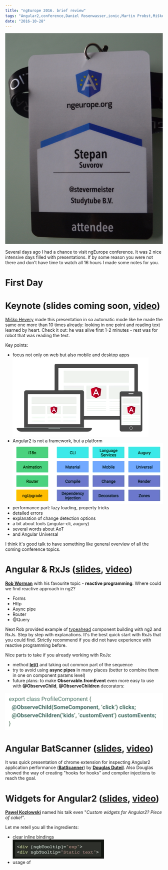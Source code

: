 ```yaml
---
title: "ngEurope 2016. brief review"
tags: "Angular2,conference,Daniel Rosenwasser,ionic,Martin Probst,Miško Hevery,ngEurope,Paris,Pawel Kozlowski,Rob Worman,RxJs,Tero Parviainen,Возможно будет интересно"
date: "2016-10-28"
---
```


![](images/DSC_8298.jpg)

Several days ago I had a chance to visit ngEurope conference. It was 2 nice intensive days filled with presentations. If by some reason you were not there and don't have time to watch all 16 hours I made some notes for you.

# First Day

# Keynote (slides coming soon, [video](https://www.youtube.com/watch?v=wpxnU62mNJ4))

[Miško Hevery](https://twitter.com/mhevery) made this presentation in so automatic mode like he made the same one more than 10 times already: looking in one point and reading text learned by heart. Check it out: he was alive first 1-2 minutes - rest was for robot that was reading the text.

Key points:

- focus not only on web but also mobile and desktop apps![angular-mobile-desktop](images/Screen-Shot-2016-10-29-at-18.30.47.png)
- Angular2 is not a framework, but a platform![angular2 platform](images/Screen-Shot-2016-10-29-at-18.32.09.png)
- performance part: lazy loading, property tricks
- detailed errors
- explanation of change detection options
- a bit about tools (angular-cli, augury)
- several words about AoT
- and Angular Universal

I think it's good talk to have something like general overview of all the coming conference topics.

# Angular & RxJs ([slides](https://docs.google.com/presentation/d/1Q4raWgWEkhJsPNWD9O_67kIc3PtkwebppqRFhFPKQVE/edit#slide=id.p), [video](https://www.youtube.com/watch?v=WWR9nxVx1ec))

**[Rob Worman](https://twitter.com/robwormald)** with his favourite topic - **reactive programming**. Where could we find reactive approach in ng2?

- Forms
- Http
- Async pipe
- Router
- @Query

Next Rob provided example of [typeahead](https://twitter.github.io/typeahead.js/) component building with ng2 and RxJs. Step by step with explanations. It's the best quick start with RxJs that you could find. Strictly recommend if you did not have experience with reactive programming before.

Nice parts to take if you already working with RxJs:

- method **[let()](https://github.com/Reactive-Extensions/RxJS/blob/master/doc/api/core/operators/let.md)** and taking out common part of the sequence
- try to avoid using **async pipes** in many places (better to combine them in one on component params level)
- future plans: to make **Observable.fromEvent** even more easy to use with **@ObserveChild**, **@ObserveChildren** decorators:

![observeChild-decorator](images/Screen-Shot-2016-10-30-at-11.38.15.png)

# Angular BatScanner ([slides](https://docs.google.com/presentation/d/15zkae091b57jYbYTwOyv0uO-13KpYqs3_DI_dsU5CRA/edit?usp=drive_web), [video](https://www.youtube.com/watch?v=2DHpmyFWULQ))

It was quick presentation of chrome extension for inspecting Angular2 application performance (**[BatScanner](https://chrome.google.com/webstore/detail/angular-batscanner/gcngciildkejiapchdgpcniflijoiadf)**) by **[Douglas Duteil](https://twitter.com/douglasduteil)**. Also Douglas showed the way of creating "hooks for hooks" and compiler injections to reach the goal.

# Widgets for Angular2 ([slides](https://pkozlowski-opensource.github.io/ng-europe-2016), [video](https://www.youtube.com/watch?v=l8OHU-TEG7g))

**[Pawel Kozlowski](https://twitter.com/pkozlowski_os)** named his talk even "_Custom widgets for Angular2? Piece of cake!_".

Let me retell you all the ingredients:

- clear inline bindings                                                     ![clear-bindings](images/Screen-Shot-2016-10-30-at-15.39.55.png)
- usage of **[<template> tag](https://developer.mozilla.org/en/docs/Web/HTML/Element/template)**
- css encapsulation
- rxjs
- ngZone for async update of the DOM
- nice template shortcuts                                  ![ng2-template-shortcuts](images/Screen-Shot-2016-10-30-at-15.58.44.png)
- change detection strategies
- server side rendering
- animations
- UI-toolkit ([ng-bootstap](https://ng-bootstrap.github.io/#/home))

# Data science with angular ([video](https://www.youtube.com/watch?v=ZVEp9K_cynU&list=PLhc_bKwZngxW87YmkOpe77reW9N958qFN&index=8))

Pretty funny speaker, [Ari Lerner](https://twitter.com/auser). His virtual machine with slides crashed and after some unsuccessful tries we switched to next(Unit Tests) speaker.

# Unit Tests for Angular2 Applications([slides](https://docs.google.com/presentation/d/1fFxQvx2WHFPqR4piq0oWgKBuSMvrCwc1vfYggHlYEbQ/edit#slide=id.p), [video](https://www.youtube.com/watch?v=dVtDnvTLaIo))

Frankly speaking did not get [Vikram Subramanian](https://twitter.com/vikerman) presentation: for developers who already worked with ng2 unit-tests it should be obvious, but for the rest it was not clear enough.

May be it was extra difficulty to focus on subject because of previous presentation confusion.

# Embedded hybrid features in Mobile Banking App ([video](https://www.youtube.com/watch?v=kmNRgOLZhXQ&list=PLhc_bKwZngxW87YmkOpe77reW9N958qFN&index=6))

I would say that [Willem Veelenturf](https://twitter.com/wilmveel) presented not really technical topic. His experience how they make ionic application with the same performance as native app and the main idea(if I'm not mistaken) that they created own cordova plugins and integrate them with existing ionic app. And it was a statement that ING baking app(that they made) is the best in Netherlands. Sorry Willem, but it's obvious that ABN AMRO mobile app is the best in NL ;)

# Security in Angular2 ([video](https://www.youtube.com/watch?v=WN-XczmI-LY&list=PLhc_bKwZngxW87YmkOpe77reW9N958qFN&index=7))

[Martin Probst](https://twitter.com/martin_probst) and [Raphaël Jamet](https://twitter.com/7261706861656c) provided nice hints how Angular2 helps you to prevent XSS vulnerabilities and how not to brake it.

It was all about sanitizing the data. And it's good for all of us that Angular provides sanitizer from box. More over it knows about different contexts and it will not try to sanitize "<script>" tag if it's URL resource.

![security-contexts](images/Screen-Shot-2016-11-05-at-16.28.11.png)

But sometimes you need to output content that can not be sanitized by Angular, for example you want to place youtube video(that is not provided from your domain) on your site. In this case you need to do sanitization yourself, and don't be lazy by just using **_bypassSecurityTrustResourceUrl_** method to switch of Angular one!

# Gettings to Angular2 (slides coming soon, [video](https://www.youtube.com/watch?v=2b-tEis9k4M&list=PLhc_bKwZngxW87YmkOpe77reW9N958qFN&index=10))

It was a talk by [Jen Bourey](https://twitter.com/jbourey) about **ng1/ng2** migration. Most part of the presentation was about **ngUpgrade** tool. And the most efficient way - page oriented upgrade:![](images/Screen-Shot-2017-01-07-at-18.00.37.png)

and it's possible with parallel routing:

![](images/Screen-Shot-2017-01-07-at-18.03.00.png)

Everything had been shown on live demo together with lazy loading.

**!important**: **$compile** service will not work if you try to update ng1 directive to ng2.

[ngupgrade-example](https://github.com/bourey/ngupgrade-example) on github.

**UPD**: nice article by Victor Savkin - [Migrating Angular 1 Applications to Angular 2 in 5 Simple Steps](https://vsavkin.com/migrating-angular-1-applications-to-angular-2-in-5-simple-steps-40621800a25b#.rymu2uexu).

# Typescript latest ([video](https://www.youtube.com/watch?v=o8YI2hvassE&list=PLhc_bKwZngxW87YmkOpe77reW9N958qFN&index=9))

The most part of the talk by [Daniel Rosenwasser](https://twitter.com/drosenwasser) was about why we should use Typescript, but not about new features as title said. It was live coding where Daniel showed that you should not be afraid of Typescript and it's really easy to switch from EcmaScript 2015. And then it was angular1 example how to write it with Typescript. And finally at the end of the talk we started with new features:

- easy types with **@types**
- nullable types

and for **TS2.1**:

- async/await
- [Object Rest & Spread](http://www.typescriptlang.org/play/#src=let%20someArray%20%3D%20%5B1%2C%202%2C%203%2C%204%2C%205%5D%3B%0D%0Alet%20someObject%20%3D%20%7B%20a%3A%201%2C%20b%3A%202%2C%20c%3A%203%2C%20d%3A%204%2C%20e%3A%205%7D%3B%0D%0A%0D%0Alet%20copyOfSomeArray%20%3D%20%5B%20...someArray%20%5D%3B%0D%0Alet%20copyOfSomeObject%20%3D%20%7B%20...someObject%20%7D%3B%0D%0A%0D%0Alet%20concatOfArrays%20%3D%20%5B...someArray%2C%20...someArray%5D%3B%0D%0Alet%20mergeOfObjects%20%3D%20%7B...someObject%2C%20...someObject%20%7D%3B%0D%0A%0D%0Alet%20%5Ba1%2C%20b1%2C%20c1%2C%20...rest1%5D%20%3D%20someArray%3B%0D%0Alet%20%7Ba2%2C%20b2%2C%20c2%2C%20...rest2%7D%20%3D%20someObject%3B):
    - copy
    - merge/concat
    - destructure

# AngularFire2 and you (slides coming soon, [video](https://www.youtube.com/watch?v=uLzMOaFt6vc&list=PLhc_bKwZngxW87YmkOpe77reW9N958qFN&index=11))

[Erik Haddad](https://twitter.com/erikhaddad) just made promotion for **Firebase**. Nothing new. May be it could be nice intro for developers who are just starting with Firebase.

And, yes, **AngularFire2** has reactive approach based on **Observables** that's nice!

# Second Day

## Angular CLI & You ([video](https://www.youtube.com/watch?v=LN2xvQqAo-g))

It was a story from **[Hans Larsen](https://twitter.com/hanslatwork)** that started with explanation how painful was the process of working with ng1 environment.

And with angular-cli you everything from box:

- ng new
- ng build
- ng serve
- ng test/ ng e2e
- ng generate ...  - that will do not only code scaffolding for you but also all the imports

So:

- compile SASS/LESS
- TypeScript transpiration
- Building
- Asset optimisation
- Live reload via websockets
- Environment file(dev/prod configuration)
- Also!: AoT and Tree Shacking

And some words what's coming:

- FASTER
- Split CLI and Toolkit
- Refactoring tools (mostly for updating Angular versions)
- Addons and scripting
- Library development

And after the presentation I also asked Hans about future plans for creating ng2 module library that could be easily integrated into cli, so you can install and apply any ng2 3rd party module by one command like:

ng install material

but unfortunately there are still no plans of doing it in nearest future.

## Angular2 Applications with Augury ([video](https://www.youtube.com/watch?v=YaDFDGS3EFM))

It was introduction of the most powerful(current moment) chrome extension to debug and analyse Angular2 applications - [**Augury**](https://augury.angular.io/) by **[Vanessa Yuen](https://twitter.com/vanessayuenn)**. She announced this tool like "not just a debugger"

So what does it do for you:

- component relations
- detailed component info & editable properties
- dependancy diagram
- change detection strategy
- router structure

After it was live demo with debugger Fish Game and explanation what is under the hood of Augury: it's build with Angular2 and with using its debug API.

Roadmap:

- bugfix
- injector graph improvements
- native platform support

## Getting Universal with Angular2 ([video](https://www.youtube.com/watch?v=faWCLmYsFQ8))

**[Wassim Chegham](https://twitter.com/manekinekko)** explained what is **Angular Universal** and when should we care about server side.

Why:

- SEO
- link preview (for social media)
- **web app gap** (or first page rendering)

How to sync the state between first page rendered on server and real spa? It's manager by special script **preboot.js** that records all the events before single page application is loaded and tries to reproduce it after.

To start:

\[javascript\] import { UniversalModule } from 'angular2-universal/browser' \[/javascript\]

and for server side:

\[javascript\] import { UniversalModule } from 'angular2-universal/node' \[/javascript\]

There are a lot of renders for different node frameworks, for example **express**.

There is [Angular-Universal node starter](https://github.com/angular/universal-starter).

**Angular-cli** support is coming soon.

## From UI-Router to Component Router (slides coming soon, [video](https://www.youtube.com/watch?v=vQFImWHxCDM))

Very good structured talk about routers by **[Nir Kaufman](https://twitter.com/nirkaufman)**, really recommend you to watch this presentation have more deep understanding of routers in general:

- states
- use hash
- tracing events
- template syntax
- nested states + lazy loading
- parameters + Observables
- resolve
- extra data
- events
- guards
- multiple views

Book to read - [Angular Router by Victor Savkin](https://leanpub.com/router)

## Reactive Music Apps in Angular and RxJs ([video](https://www.youtube.com/watch?v=-fPyfSAEZgk))

It's difficult to resume presentation of [Tero Parviainen](https://twitter.com/teropa), you just need to watch it!

He took patters from [Terry Riley "In C"](https://www.youtube.com/watch?v=yNi0bukYRnA) and with ng2 and RxJs made visualised music box out of it.

![](images/Screen-Shot-2017-01-08-at-18.27.00.png)

[Demo](http://teropa.info/in-c/) and [code](https://github.com/teropa/in-c).

## ngAnimate2 = Layouts + Animation ([video](https://www.youtube.com/watch?v=NGNE7LMd9VY))

[**Matias Niemelä**](https://twitter.com/yearofmoo) uncovered ng2 animation magic. Basics is:

- defined inside **@Component**
- **DSL**(Domain Specific Language) - animation syntax
- animation triggers are **State-based**

Example:

\[javascript\] @Component({ animations: \[ trigger('myAnimation'), \[ transition('\* =&amp;amp;amp;gt; \*', \[ style({opacity:0}), animate(1000, { opacity: 1 }) \]) \]\], template: \`<div \[@myAnimation\]="state">...</div>\` }) class Cmp {} \[/javascript\]

Animations have callbacks:

- (**@animation.start**)="onStart($event)"
- (**@animation.done**)="onDone($event)"

Coming soon:

- styling with CSS classes - style('.invisible')
- query() + select()
- css parser
- renderer/js integration
- immediate canceling

If you just started with angular2 animations I really recommend to watch the presentation: it's less than 20min but it contains material for several hours of intensive learning. May be Matias expected to have more time for talk, because he was sliding the slides so fast that I guess most past of the audience got lost the focus very soon.

Demo [source code](https://github.com/matsko/ng2eu-2016-code).

## Evolution of Web on Mobile ([video](https://www.youtube.com/watch?v=7rzjmsUBmFQ))

I found presentation [Adam Bradley](https://twitter.com/@adamdbradley) not interesting at all. I expected more from the lead of Ionic platform. "_cars history, web/js history, now days mobiles, browsers, js much faster, bottleneck - network_" - that's all you need to know from this speech.

## You will learn RxJs (slides coming soon, [video](https://www.youtube.com/watch?v=uQ1zhJHclvs))

A lot of live coding from [**André Staltz**](https://twitter.com/@andrestaltz) to build own **RxJs** library. All types of callbacks we could group in 3: **next**, **error**, **complete**, if we combine all 3 into one object and call it observer:

\[javascript\] const observer = { next: () => {}, error: () => {}, complete: () => {} } \[/javascript\]

and can pass this object to special method giveMeData:

\[javascript\] giveMeData(observer); \[/javascript\]

so inside this method we could have:

\[javascript\] function giveMeData(ob){ ob.next('data'); ob.complete(); }; \[/javascript\]

and now let's assume that we have object \`observable\` and \`giveMeData\` is property of this object:

\[javascript\] const observable = { giveMeData: (ob) => {} }; \[/javascript\]

And now we can rename \`giveMeData\` to \`subscribe\`. So on and so forth with map and filter methods... Nice to have more deep understanding of reactive programming pattens.

## Minifying Angular2 Applications ( [slides](https://docs.google.com/presentation/d/1SaHtM1_mpBZuN74wxAJSPQRB0sPbWRSJPQZsxx4_BpE/preview?slide=id.p), [video](https://www.youtube.com/watch?v=Ml7qHlk80kc))

Presentation from **[Alex Eagle](https://twitter.com/@jakeherringbone)** was not about minification, it was about building tools and optimization in general:

- style checker
- type checker (tslint)
- ngc(AoT optimization) over tsc
- lazy loading
- tree-shaking
- minification
- compression

## Full throttle Cross-platform development with Angular2, Cordova and Electron ([video](https://www.youtube.com/watch?v=TqFnVdPFVU0))

**[Christian Weyer](https://twitter.com/@christianweyer)** and [**Thorsten Hans**](https://twitter.com/thorstenhans) made some fun out of live coding with ng2 building app for different platforms. Thorsten did the coding and Christian kept audience warm.

## Custom renderers in Angular2  ([video](https://www.youtube.com/watch?v=iE-wYf4AaiM))

May be I was just tired after all the talks at the end of the day, but frankly speaking I expected more from this topic by **[Marc Laval](https://twitter.com/@marclaval)**.  It was pretty abstract, but not highlighting the idea and it was a lot of code on slides that makes everything even more confusing. It was something about [angular-richtext](https://github.com/mlaval/angular-richtext-renderer), [nativescript](https://github.com/NativeScript/nativescript-angular) and [react-native](https://github.com/angular/react-native-renderer) renderers.
